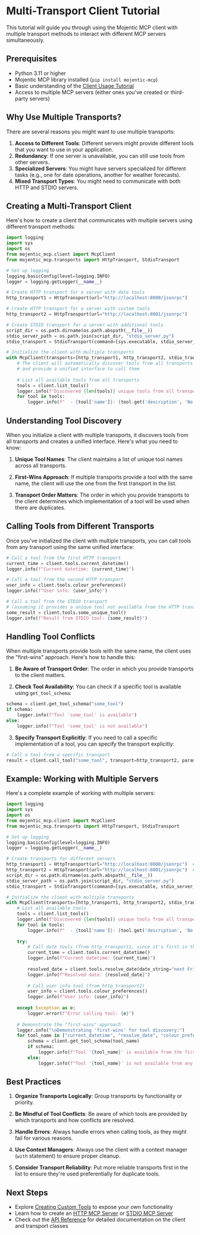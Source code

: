 # Multi-Transport Client Tutorial

This tutorial will guide you through using the Mojentic MCP client with multiple transport methods to interact with different MCP servers simultaneously.

## Prerequisites

- Python 3.11 or higher
- Mojentic MCP library installed (`pip install mojentic-mcp`)
- Basic understanding of the [Client Usage Tutorial](client-usage.md)
- Access to multiple MCP servers (either ones you've created or third-party servers)

## Why Use Multiple Transports?

There are several reasons you might want to use multiple transports:

1. **Access to Different Tools**: Different servers might provide different tools that you want to use in your application.
2. **Redundancy**: If one server is unavailable, you can still use tools from other servers.
3. **Specialized Servers**: You might have servers specialized for different tasks (e.g., one for date operations, another for weather forecasts).
4. **Mixed Transport Types**: You might need to communicate with both HTTP and STDIO servers.

## Creating a Multi-Transport Client

Here's how to create a client that communicates with multiple servers using different transport methods:

```python
import logging
import sys
import os
from mojentic_mcp.client import McpClient
from mojentic_mcp.transports import HttpTransport, StdioTransport

# Set up logging
logging.basicConfig(level=logging.INFO)
logger = logging.getLogger(__name__)

# Create HTTP transport for a server with date tools
http_transport1 = HttpTransport(url="http://localhost:8000/jsonrpc")

# Create HTTP transport for a server with custom tools
http_transport2 = HttpTransport(url="http://localhost:8001/jsonrpc")

# Create STDIO transport for a server with additional tools
script_dir = os.path.dirname(os.path.abspath(__file__))
stdio_server_path = os.path.join(script_dir, "stdio_server.py")
stdio_transport = StdioTransport(command=[sys.executable, stdio_server_path])

# Initialize the client with multiple transports
with McpClient(transports=[http_transport1, http_transport2, stdio_transport]) as client:
    # The client will automatically discover tools from all transports
    # and provide a unified interface to call them
    
    # List all available tools from all transports
    tools = client.list_tools()
    logger.info(f"Discovered {len(tools)} unique tools from all transports:")
    for tool in tools:
        logger.info(f"  - {tool['name']}: {tool.get('description', 'No description')}")
```

## Understanding Tool Discovery

When you initialize a client with multiple transports, it discovers tools from all transports and creates a unified interface. Here's what you need to know:

1. **Unique Tool Names**: The client maintains a list of unique tool names across all transports.

2. **First-Wins Approach**: If multiple transports provide a tool with the same name, the client will use the one from the first transport in the list.

3. **Transport Order Matters**: The order in which you provide transports to the client determines which implementation of a tool will be used when there are duplicates.

## Calling Tools from Different Transports

Once you've initialized the client with multiple transports, you can call tools from any transport using the same unified interface:

```python
# Call a tool from the first HTTP transport
current_time = client.tools.current_datetime()
logger.info(f"Current datetime: {current_time}")

# Call a tool from the second HTTP transport
user_info = client.tools.colour_preferences()
logger.info(f"User info: {user_info}")

# Call a tool from the STDIO transport
# (assuming it provides a unique tool not available from the HTTP transports)
some_result = client.tools.some_unique_tool()
logger.info(f"Result from STDIO tool: {some_result}")
```

## Handling Tool Conflicts

When multiple transports provide tools with the same name, the client uses the "first-wins" approach. Here's how to handle this:

1. **Be Aware of Transport Order**: The order in which you provide transports to the client matters.

2. **Check Tool Availability**: You can check if a specific tool is available using `get_tool_schema`:

```python
schema = client.get_tool_schema("some_tool")
if schema:
    logger.info(f"Tool 'some_tool' is available")
else:
    logger.info(f"Tool 'some_tool' is not available")
```

3. **Specify Transport Explicitly**: If you need to call a specific implementation of a tool, you can specify the transport explicitly:

```python
# Call a tool from a specific transport
result = client.call_tool("some_tool", transport=http_transport2, param="value")
```

## Example: Working with Multiple Servers

Here's a complete example of working with multiple servers:

```python
import logging
import sys
import os
from mojentic_mcp.client import McpClient
from mojentic_mcp.transports import HttpTransport, StdioTransport

# Set up logging
logging.basicConfig(level=logging.INFO)
logger = logging.getLogger(__name__)

# Create transports for different servers
http_transport1 = HttpTransport(url="http://localhost:8000/jsonrpc")  # Date tools
http_transport2 = HttpTransport(url="http://localhost:8001/jsonrpc")  # User info tool
script_dir = os.path.dirname(os.path.abspath(__file__))
stdio_server_path = os.path.join(script_dir, "stdio_server.py")
stdio_transport = StdioTransport(command=[sys.executable, stdio_server_path])  # Also date tools

# Initialize the client with multiple transports
with McpClient(transports=[http_transport1, http_transport2, stdio_transport]) as client:
    # List all available tools
    tools = client.list_tools()
    logger.info(f"Discovered {len(tools)} unique tools from all transports:")
    for tool in tools:
        logger.info(f"  - {tool['name']}: {tool.get('description', 'No description')}")
    
    try:
        # Call date tools (from http_transport1, since it's first in the list)
        current_time = client.tools.current_datetime()
        logger.info(f"Current datetime: {current_time}")
        
        resolved_date = client.tools.resolve_date(date_string="next Friday")
        logger.info(f"Resolved date: {resolved_date}")
        
        # Call user info tool (from http_transport2)
        user_info = client.tools.colour_preferences()
        logger.info(f"User info: {user_info}")
        
    except Exception as e:
        logger.error(f"Error calling tool: {e}")
    
    # Demonstrate the "first-wins" approach
    logger.info("\nDemonstrating 'first-wins' for tool discovery:")
    for tool_name in ["current_datetime", "resolve_date", "colour_preferences"]:
        schema = client.get_tool_schema(tool_name)
        if schema:
            logger.info(f"Tool '{tool_name}' is available from the first transport that provides it")
        else:
            logger.info(f"Tool '{tool_name}' is not available from any transport")
```

## Best Practices

1. **Organize Transports Logically**: Group transports by functionality or priority.

2. **Be Mindful of Tool Conflicts**: Be aware of which tools are provided by which transports and how conflicts are resolved.

3. **Handle Errors**: Always handle errors when calling tools, as they might fail for various reasons.

4. **Use Context Managers**: Always use the client with a context manager (`with` statement) to ensure proper cleanup.

5. **Consider Transport Reliability**: Put more reliable transports first in the list to ensure they're used preferentially for duplicate tools.

## Next Steps

- Explore [Creating Custom Tools](custom-tools.md) to expose your own functionality
- Learn how to create an [HTTP MCP Server](http-server.md) or [STDIO MCP Server](stdio-server.md)
- Check out the [API Reference](../api/index.md) for detailed documentation on the client and transport classes